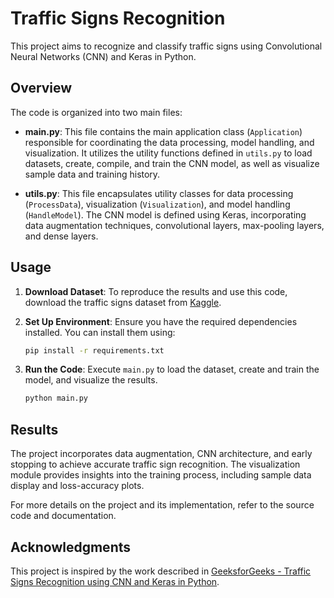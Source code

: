 # Traffic Signs Recognition

This project aims to recognize and classify traffic signs using Convolutional Neural Networks (CNN) and Keras in Python. 
## Overview

The code is organized into two main files:

- **main.py**: This file contains the main application class (`Application`) responsible for coordinating the data processing, model handling, and visualization. It utilizes the utility functions defined in `utils.py` to load datasets, create, compile, and train the CNN model, as well as visualize sample data and training history.

- **utils.py**: This file encapsulates utility classes for data processing (`ProcessData`), visualization (`Visualization`), and model handling (`HandleModel`). The CNN model is defined using Keras, incorporating data augmentation techniques, convolutional layers, max-pooling layers, and dense layers.

## Usage

1. **Download Dataset**: To reproduce the results and use this code, download the traffic signs dataset from [Kaggle](https://www.kaggle.com/datasets/ahemateja19bec1025/traffic-sign-dataset-classification/code).

2. **Set Up Environment**: Ensure you have the required dependencies installed. You can install them using:

    ```bash
    pip install -r requirements.txt
    ```

3. **Run the Code**: Execute `main.py` to load the dataset, create and train the model, and visualize the results.

    ```bash
    python main.py
    ```

## Results

The project incorporates data augmentation, CNN architecture, and early stopping to achieve accurate traffic sign recognition. The visualization module provides insights into the training process, including sample data display and loss-accuracy plots.

For more details on the project and its implementation, refer to the source code and documentation.

## Acknowledgments

This project is inspired by the work described in [GeeksforGeeks - Traffic Signs Recognition using CNN and Keras in Python](https://www.geeksforgeeks.org/traffic-signs-recognition-using-cnn-and-keras-in-python/).
